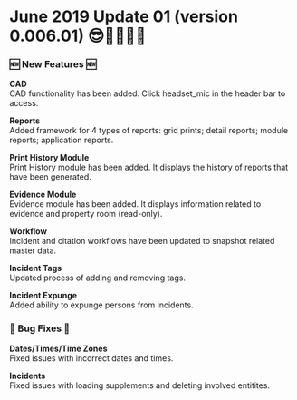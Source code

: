 ﻿# June 2019 Update 01 (version 0.006.01) 😎👮👮‍♀️🦖

<!-- NEW FEATURES -->
### 🆕 New Features 🆕

**CAD**  
CAD functionality has been added. Click <v-icon>headset_mic</v-icon> in the header bar to access.

**Reports**  
Added framework for 4 types of reports: grid prints; detail reports; module reports; application reports.

**Print History Module**  
Print History module has been added. It displays the history of reports that have been generated.

**Evidence Module**  
Evidence module has been added. It displays information related to evidence and property room (read-only).

**Workflow**  
Incident and citation workflows have been updated to snapshot related master data.

**Incident Tags**  
Updated process of adding and removing tags.

**Incident Expunge**  
Added ability to expunge persons from incidents.

<!-- BUG FIXES -->
### 🐞 Bug Fixes 🐞

**Dates/Times/Time Zones**  
Fixed issues with incorrect dates and times.

**Incidents**  
Fixed issues with loading supplements and deleting involved entitites.
